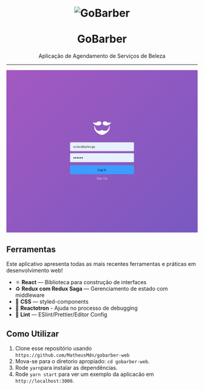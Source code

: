 <h1 align="center">
<br>
  <img src="src/assets/images/logo_purple.svg" alt="GoBarber" width="90">
<br>
<br>
GoBarber
</h1>

<p align="center">Aplicação de Agendamento de Serviços de Beleza</p>

<hr />

![SignIn](https://github.com/MatheusMdn/gobarber-web/blob/master/src/assets/signIn.jpeg)

## Ferramentas

Este aplicativo apresenta todas as mais recentes ferramentas e práticas em desenvolvimento web!

- ⚛ **React** — Biblioteca para construção de interfaces
- ♻ **Redux com Redux Saga** — Gerenciamento de estado com middleware
- 💅 **CSS** — styled-components
- 🌸 **Reactotron** - Ajuda no processo de debugging
- 💖 **Lint** — ESlint/Prettier/Editor Config

## Como Utilizar


1. Clone esse repositório usando `https://github.com/MatheusMdn/gobarber-web`
2. Mova-se para o diretorio apropiado: `cd gobarber-web`.<br />
3. Rode `yarn`para instalar as dependências.<br />
4. Rode `yarn start` para ver um exemplo da aplicacão em `http://localhost:3000`.



